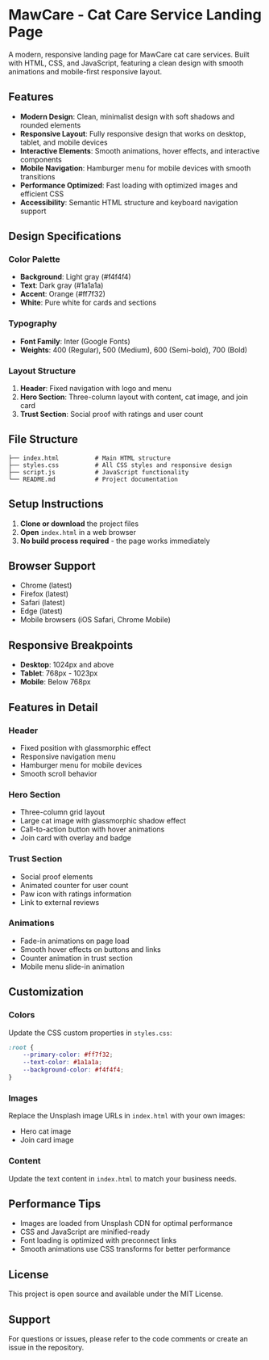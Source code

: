 # MawCare - Cat Care Service Landing Page

A modern, responsive landing page for MawCare cat care services. Built with HTML, CSS, and JavaScript, featuring a clean design with smooth animations and mobile-first responsive layout.

## Features

- **Modern Design**: Clean, minimalist design with soft shadows and rounded elements
- **Responsive Layout**: Fully responsive design that works on desktop, tablet, and mobile devices
- **Interactive Elements**: Smooth animations, hover effects, and interactive components
- **Mobile Navigation**: Hamburger menu for mobile devices with smooth transitions
- **Performance Optimized**: Fast loading with optimized images and efficient CSS
- **Accessibility**: Semantic HTML structure and keyboard navigation support

## Design Specifications

### Color Palette
- **Background**: Light gray (#f4f4f4)
- **Text**: Dark gray (#1a1a1a)
- **Accent**: Orange (#ff7f32)
- **White**: Pure white for cards and sections

### Typography
- **Font Family**: Inter (Google Fonts)
- **Weights**: 400 (Regular), 500 (Medium), 600 (Semi-bold), 700 (Bold)

### Layout Structure
1. **Header**: Fixed navigation with logo and menu
2. **Hero Section**: Three-column layout with content, cat image, and join card
3. **Trust Section**: Social proof with ratings and user count

## File Structure

```
├── index.html          # Main HTML structure
├── styles.css          # All CSS styles and responsive design
├── script.js           # JavaScript functionality
└── README.md           # Project documentation
```

## Setup Instructions

1. **Clone or download** the project files
2. **Open** `index.html` in a web browser
3. **No build process required** - the page works immediately

## Browser Support

- Chrome (latest)
- Firefox (latest)
- Safari (latest)
- Edge (latest)
- Mobile browsers (iOS Safari, Chrome Mobile)

## Responsive Breakpoints

- **Desktop**: 1024px and above
- **Tablet**: 768px - 1023px
- **Mobile**: Below 768px

## Features in Detail

### Header
- Fixed position with glassmorphic effect
- Responsive navigation menu
- Hamburger menu for mobile devices
- Smooth scroll behavior

### Hero Section
- Three-column grid layout
- Large cat image with glassmorphic shadow effect
- Call-to-action button with hover animations
- Join card with overlay and badge

### Trust Section
- Social proof elements
- Animated counter for user count
- Paw icon with ratings information
- Link to external reviews

### Animations
- Fade-in animations on page load
- Smooth hover effects on buttons and links
- Counter animation in trust section
- Mobile menu slide-in animation

## Customization

### Colors
Update the CSS custom properties in `styles.css`:
```css
:root {
    --primary-color: #ff7f32;
    --text-color: #1a1a1a;
    --background-color: #f4f4f4;
}
```

### Images
Replace the Unsplash image URLs in `index.html` with your own images:
- Hero cat image
- Join card image

### Content
Update the text content in `index.html` to match your business needs.

## Performance Tips

- Images are loaded from Unsplash CDN for optimal performance
- CSS and JavaScript are minified-ready
- Font loading is optimized with preconnect links
- Smooth animations use CSS transforms for better performance

## License

This project is open source and available under the MIT License.

## Support

For questions or issues, please refer to the code comments or create an issue in the repository.
